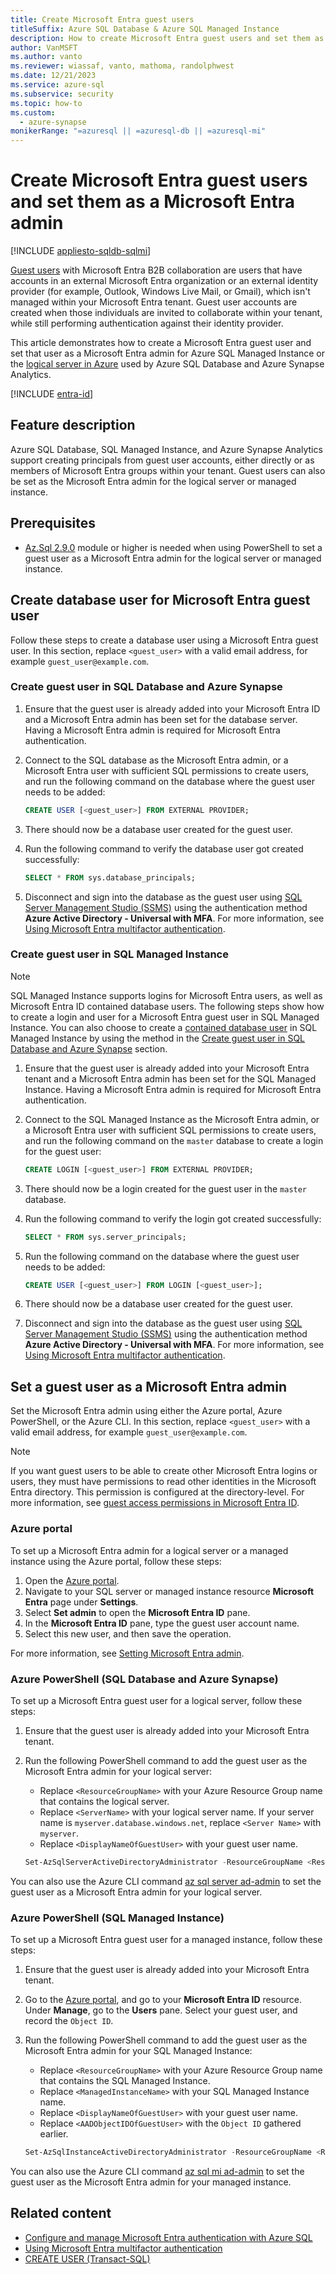 ```yaml
---
title: Create Microsoft Entra guest users
titleSuffix: Azure SQL Database & Azure SQL Managed Instance
description: How to create Microsoft Entra guest users and set them as Microsoft Entra admin in Azure SQL Database, Azure SQL Managed Instance, and Azure Synapse Analytics
author: VanMSFT
ms.author: vanto
ms.reviewer: wiassaf, vanto, mathoma, randolphwest
ms.date: 12/21/2023
ms.service: azure-sql
ms.subservice: security
ms.topic: how-to
ms.custom:
  - azure-synapse
monikerRange: "=azuresql || =azuresql-db || =azuresql-mi"
---
```

# Create Microsoft Entra guest users and set them as a Microsoft Entra admin

[!INCLUDE [appliesto-sqldb-sqlmi](../includes/appliesto-sqldb-sqlmi.md)]

[Guest users](/entra/external-id/user-properties) with Microsoft Entra B2B collaboration are users that have accounts in an external Microsoft Entra organization or an external identity provider (for example, Outlook, Windows Live Mail, or Gmail), which isn't managed within your Microsoft Entra tenant. Guest user accounts are created when those individuals are invited to collaborate within your tenant, while still performing authentication against their identity provider.

This article demonstrates how to create a Microsoft Entra guest user and set that user as a Microsoft Entra admin for Azure SQL Managed Instance or the [logical server in Azure](logical-servers.md) used by Azure SQL Database and Azure Synapse Analytics.

[!INCLUDE [entra-id](../includes/entra-id.md)]

## Feature description

Azure SQL Database, SQL Managed Instance, and Azure Synapse Analytics support creating principals from guest user accounts, either directly or as members of Microsoft Entra groups within your tenant. Guest users can also be set as the Microsoft Entra admin for the logical server or managed instance.

## Prerequisites

- [Az.Sql 2.9.0](https://www.powershellgallery.com/packages/Az.Sql/2.9.0) module or higher is needed when using PowerShell to set a guest user as a Microsoft Entra admin for the logical server or managed instance.

## Create database user for Microsoft Entra guest user

Follow these steps to create a database user using a Microsoft Entra guest user. In this section, replace `<guest_user>` with a valid email address, for example `guest_user@example.com`.

### Create guest user in SQL Database and Azure Synapse

1. Ensure that the guest user is already added into your Microsoft Entra ID and a Microsoft Entra admin has been set for the database server. Having a Microsoft Entra admin is required for Microsoft Entra authentication.

1. Connect to the SQL database as the Microsoft Entra admin, or a Microsoft Entra user with sufficient SQL permissions to create users, and run the following command on the database where the guest user needs to be added:

   ```sql
   CREATE USER [<guest_user>] FROM EXTERNAL PROVIDER;
   ```

1. There should now be a database user created for the guest user.

1. Run the following command to verify the database user got created successfully:

   ```sql
   SELECT * FROM sys.database_principals;
   ```

1. Disconnect and sign into the database as the guest user using [SQL Server Management Studio (SSMS)](/sql/ssms/download-sql-server-management-studio-ssms) using the authentication method **Azure Active Directory - Universal with MFA**. For more information, see [Using Microsoft Entra multifactor authentication](authentication-mfa-ssms-overview.md).

### Create guest user in SQL Managed Instance

> [!NOTE]  
> SQL Managed Instance supports logins for Microsoft Entra users, as well as Microsoft Entra ID contained database users. The following steps show how to create a login and user for a Microsoft Entra guest user in SQL Managed Instance. You can also choose to create a [contained database user](/sql/relational-databases/security/contained-database-users-making-your-database-portable) in SQL Managed Instance by using the method in the [Create guest user in SQL Database and Azure Synapse](#create-guest-user-in-sql-database-and-azure-synapse) section.

1. Ensure that the guest user is already added into your Microsoft Entra tenant and a Microsoft Entra admin has been set for the SQL Managed Instance. Having a Microsoft Entra admin is required for Microsoft Entra authentication.

1. Connect to the SQL Managed Instance as the Microsoft Entra admin, or a Microsoft Entra user with sufficient SQL permissions to create users, and run the following command on the `master` database to create a login for the guest user:

   ```sql
   CREATE LOGIN [<guest_user>] FROM EXTERNAL PROVIDER;
   ```

1. There should now be a login created for the guest user in the `master` database.

1. Run the following command to verify the login got created successfully:

   ```sql
   SELECT * FROM sys.server_principals;
   ```

1. Run the following command on the database where the guest user needs to be added:

   ```sql
   CREATE USER [<guest_user>] FROM LOGIN [<guest_user>];
   ```

1. There should now be a database user created for the guest user.

1. Disconnect and sign into the database as the guest user using [SQL Server Management Studio (SSMS)](/sql/ssms/download-sql-server-management-studio-ssms) using the authentication method **Azure Active Directory - Universal with MFA**. For more information, see [Using Microsoft Entra multifactor authentication](authentication-mfa-ssms-overview.md).

## Set a guest user as a Microsoft Entra admin

Set the Microsoft Entra admin using either the Azure portal, Azure PowerShell, or the Azure CLI. In this section, replace `<guest_user>` with a valid email address, for example `guest_user@example.com`.

> [!NOTE]  
> If you want guest users to be able to create other Microsoft Entra logins or users, they must have permissions to read other identities in the Microsoft Entra directory. This permission is configured at the directory-level. For more information, see [guest access permissions in Microsoft Entra ID](/entra/identity/users/users-restrict-guest-permissions).

### Azure portal

To set up a Microsoft Entra admin for a logical server or a managed instance using the Azure portal, follow these steps:

1. Open the [Azure portal](https://portal.azure.com).
1. Navigate to your SQL server or managed instance resource **Microsoft Entra** page under **Settings**.
1. Select **Set admin** to open the **Microsoft Entra ID** pane.
1. In the **Microsoft Entra ID** pane, type the guest user account name.
1. Select this new user, and then save the operation.

For more information, see [Setting Microsoft Entra admin](authentication-aad-configure.md#provision-azure-ad-admin-sql-database).

### Azure PowerShell (SQL Database and Azure Synapse)

To set up a Microsoft Entra guest user for a logical server, follow these steps:

1. Ensure that the guest user is already added into your Microsoft Entra tenant.

1. Run the following PowerShell command to add the guest user as the Microsoft Entra admin for your logical server:

   - Replace `<ResourceGroupName>` with your Azure Resource Group name that contains the logical server.
   - Replace `<ServerName>` with your logical server name. If your server name is `myserver.database.windows.net`, replace `<Server Name>` with `myserver`.
   - Replace `<DisplayNameOfGuestUser>` with your guest user name.

   ```powershell
   Set-AzSqlServerActiveDirectoryAdministrator -ResourceGroupName <ResourceGroupName> -ServerName <ServerName> -DisplayName <DisplayNameOfGuestUser>
   ```

You can also use the Azure CLI command [az sql server ad-admin](/cli/azure/sql/server/ad-admin) to set the guest user as a Microsoft Entra admin for your logical server.

### Azure PowerShell (SQL Managed Instance)

To set up a Microsoft Entra guest user for a managed instance, follow these steps:

1. Ensure that the guest user is already added into your Microsoft Entra tenant.

1. Go to the [Azure portal](https://portal.azure.com), and go to your **Microsoft Entra ID** resource. Under **Manage**, go to the **Users** pane. Select your guest user, and record the `Object ID`.

1. Run the following PowerShell command to add the guest user as the Microsoft Entra admin for your SQL Managed Instance:

   - Replace `<ResourceGroupName>` with your Azure Resource Group name that contains the SQL Managed Instance.
   - Replace `<ManagedInstanceName>` with your SQL Managed Instance name.
   - Replace `<DisplayNameOfGuestUser>` with your guest user name.
   - Replace `<AADObjectIDOfGuestUser>` with the `Object ID` gathered earlier.

   ```powershell
   Set-AzSqlInstanceActiveDirectoryAdministrator -ResourceGroupName <ResourceGroupName> -InstanceName "<ManagedInstanceName>" -DisplayName <DisplayNameOfGuestUser> -ObjectId <AADObjectIDOfGuestUser>
   ```

You can also use the Azure CLI command [az sql mi ad-admin](/cli/azure/sql/mi/ad-admin) to set the guest user as the Microsoft Entra admin for your managed instance.

## Related content

- [Configure and manage Microsoft Entra authentication with Azure SQL](authentication-aad-configure.md)
- [Using Microsoft Entra multifactor authentication](authentication-mfa-ssms-overview.md)
- [CREATE USER (Transact-SQL)](/sql/t-sql/statements/create-user-transact-sql)
